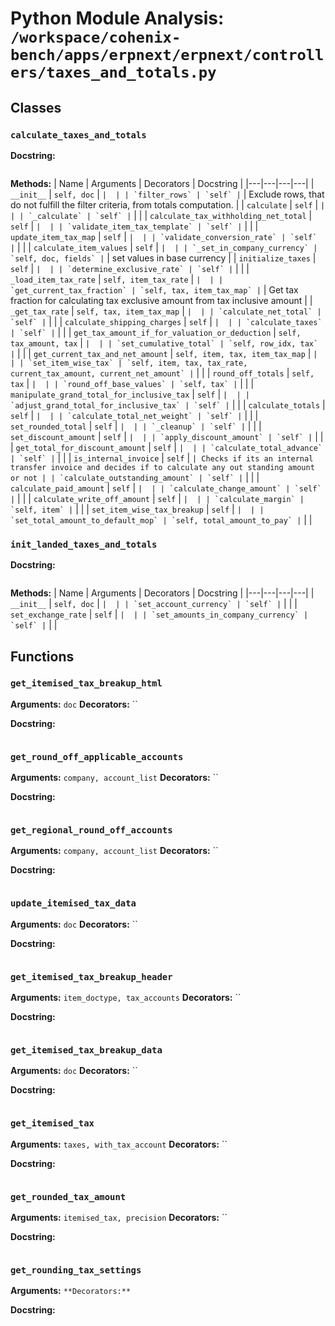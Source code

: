 # Python Module Analysis: `/workspace/cohenix-bench/apps/erpnext/erpnext/controllers/taxes_and_totals.py`

## Classes

### `calculate_taxes_and_totals`


**Docstring:**
```

```

**Methods:**
| Name | Arguments | Decorators | Docstring |
|---|---|---|---|
| `__init__` | `self, doc` | `` |  |
| `filter_rows` | `self` | `` | Exclude rows, that do not fulfill the filter criteria, from totals computation. |
| `calculate` | `self` | `` |  |
| `_calculate` | `self` | `` |  |
| `calculate_tax_withholding_net_total` | `self` | `` |  |
| `validate_item_tax_template` | `self` | `` |  |
| `update_item_tax_map` | `self` | `` |  |
| `validate_conversion_rate` | `self` | `` |  |
| `calculate_item_values` | `self` | `` |  |
| `_set_in_company_currency` | `self, doc, fields` | `` | set values in base currency |
| `initialize_taxes` | `self` | `` |  |
| `determine_exclusive_rate` | `self` | `` |  |
| `_load_item_tax_rate` | `self, item_tax_rate` | `` |  |
| `get_current_tax_fraction` | `self, tax, item_tax_map` | `` | Get tax fraction for calculating tax exclusive amount
from tax inclusive amount |
| `_get_tax_rate` | `self, tax, item_tax_map` | `` |  |
| `calculate_net_total` | `self` | `` |  |
| `calculate_shipping_charges` | `self` | `` |  |
| `calculate_taxes` | `self` | `` |  |
| `get_tax_amount_if_for_valuation_or_deduction` | `self, tax_amount, tax` | `` |  |
| `set_cumulative_total` | `self, row_idx, tax` | `` |  |
| `get_current_tax_and_net_amount` | `self, item, tax, item_tax_map` | `` |  |
| `set_item_wise_tax` | `self, item, tax, tax_rate, current_tax_amount, current_net_amount` | `` |  |
| `round_off_totals` | `self, tax` | `` |  |
| `round_off_base_values` | `self, tax` | `` |  |
| `manipulate_grand_total_for_inclusive_tax` | `self` | `` |  |
| `adjust_grand_total_for_inclusive_tax` | `self` | `` |  |
| `calculate_totals` | `self` | `` |  |
| `calculate_total_net_weight` | `self` | `` |  |
| `set_rounded_total` | `self` | `` |  |
| `_cleanup` | `self` | `` |  |
| `set_discount_amount` | `self` | `` |  |
| `apply_discount_amount` | `self` | `` |  |
| `get_total_for_discount_amount` | `self` | `` |  |
| `calculate_total_advance` | `self` | `` |  |
| `is_internal_invoice` | `self` | `` | Checks if its an internal transfer invoice
and decides if to calculate any out standing amount or not |
| `calculate_outstanding_amount` | `self` | `` |  |
| `calculate_paid_amount` | `self` | `` |  |
| `calculate_change_amount` | `self` | `` |  |
| `calculate_write_off_amount` | `self` | `` |  |
| `calculate_margin` | `self, item` | `` |  |
| `set_item_wise_tax_breakup` | `self` | `` |  |
| `set_total_amount_to_default_mop` | `self, total_amount_to_pay` | `` |  |


### `init_landed_taxes_and_totals`


**Docstring:**
```

```

**Methods:**
| Name | Arguments | Decorators | Docstring |
|---|---|---|---|
| `__init__` | `self, doc` | `` |  |
| `set_account_currency` | `self` | `` |  |
| `set_exchange_rate` | `self` | `` |  |
| `set_amounts_in_company_currency` | `self` | `` |  |





## Functions

### `get_itemised_tax_breakup_html`
**Arguments:** `doc`
**Decorators:** ``

**Docstring:**
```

```
### `get_round_off_applicable_accounts`
**Arguments:** `company, account_list`
**Decorators:** ``

**Docstring:**
```

```
### `get_regional_round_off_accounts`
**Arguments:** `company, account_list`
**Decorators:** ``

**Docstring:**
```

```
### `update_itemised_tax_data`
**Arguments:** `doc`
**Decorators:** ``

**Docstring:**
```

```
### `get_itemised_tax_breakup_header`
**Arguments:** `item_doctype, tax_accounts`
**Decorators:** ``

**Docstring:**
```

```
### `get_itemised_tax_breakup_data`
**Arguments:** `doc`
**Decorators:** ``

**Docstring:**
```

```
### `get_itemised_tax`
**Arguments:** `taxes, with_tax_account`
**Decorators:** ``

**Docstring:**
```

```
### `get_rounded_tax_amount`
**Arguments:** `itemised_tax, precision`
**Decorators:** ``

**Docstring:**
```

```
### `get_rounding_tax_settings`
**Arguments:** ``
**Decorators:** ``

**Docstring:**
```

```

